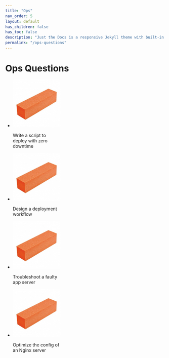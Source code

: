```yaml
---
title: "Ops"
nav_order: 5
layout: default
has_children: false
has_toc: false
description: "Just the Docs is a responsive Jekyll theme with built-in search that is easily customizable and hosted on GitHub Pages."
permalink: "/ops-questions"
---
```



# Ops Questions

<ul class="list-style-none">
    <li class="d-inline-block v-align-top mr-4" style="width: 150px;">
        <img src="/ops/q1/cover.png" />
        <p>Write a script to deploy with zero downtime</p>
    </li>
    <li class="d-inline-block v-align-top mr-4" style="width: 150px;">
        <img src="/ops/q2/cover.png" />
        <p>Design a deployment workflow</p>
    </li>
    <li class="d-inline-block v-align-top mr-4" style="width: 150px;">
        <img src="/ops/q3/cover.png" />
        <p>Troubleshoot a faulty app server</p>
    </li>
    <li class="d-inline-block v-align-top mr-4" style="width: 150px;">
        <img src="/ops/q4/cover.png" />
        <p>Optimize the config of an Nginx server</p>
    </li>
</ul>
